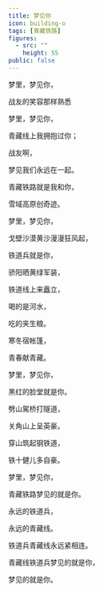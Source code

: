 ```yaml
---
title: 梦见你
icon: building-o
tags: [青藏铁路]
figures:
  - src: ""
    height: 55
public: false
---
```


梦里，梦见你，

战友的笑容那样熟悉

梦里，梦见你，

青藏线上我拥抱过你；

战友啊，

梦见我们永远在一起。

青藏铁路就是我和你，

雪域高原创奇迹。

梦里，梦见你，

戈壁沙漠黄沙漫漫狂风起，

铁道兵就是你，

骄阳晒黄绿军装，

铁道线上来矗立，

喝的是河水，

吃的夹生粮。

寒冬宿帐篷，

青春献青藏。

梦里，梦见你，

黑红的脸堂就是你。

劈山駕桥打隧道，

关角山上呈英豪。

穿山筑起钢铁道，

铁十健儿多自豪。

梦里，梦见你，

青藏铁路梦见的就是你。

永远的铁道兵，

永远的青藏线。

铁道兵青藏线永远紧相连。

青藏线铁道兵梦见的就是你，

梦见的就是你。